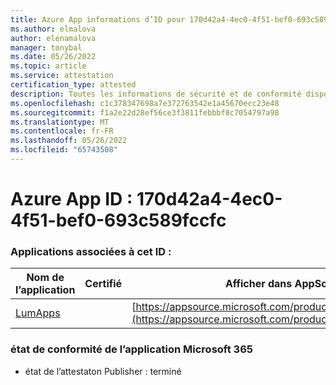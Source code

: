 ```yaml
---
title: Azure App informations d’ID pour 170d42a4-4ec0-4f51-bef0-693c589fccfc
ms.author: elmalova
author: elenamalova
manager: tonybal
ms.date: 05/26/2022
ms.topic: article
ms.service: attestation
certification_type: attested
description: Toutes les informations de sécurité et de conformité disponibles pour 170d42a4-4ec0-4f51-bef0-693c589fccfc.
ms.openlocfilehash: c1c378347698a7e372763542e1a45670ecc23e48
ms.sourcegitcommit: f1a2e22d28ef56ce3f3811febbbf8c7054797a98
ms.translationtype: MT
ms.contentlocale: fr-FR
ms.lasthandoff: 05/26/2022
ms.locfileid: "65743508"
---
```

# <a name="azure-app-id-170d42a4-4ec0-4f51-bef0-693c589fccfc"></a>Azure App ID : 170d42a4-4ec0-4f51-bef0-693c589fccfc


### <a name="apps-associated-with-this-id"></a>Applications associées à cet ID :
| **Nom de l’application** | **Certifié** | **Afficher dans AppSource** |
|--------------|---------------|-----------------------|
| [LumApps](../forward/WA200001015.md) |  | [https://appsource.microsoft.com/product/office/WA200001015](https://appsource.microsoft.com/product/office/WA200001015) |

### <a name="microsoft-365-app-compliance-status"></a>état de conformité de l’application Microsoft 365
- état de l’attestaton Publisher : terminé

